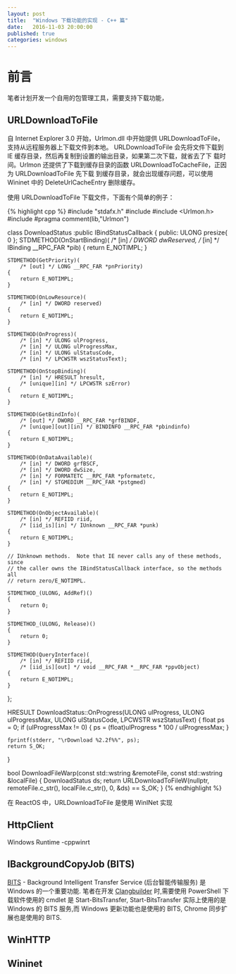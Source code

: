 ```yaml
---
layout: post
title:  "Windows 下载功能的实现 - C++ 篇"
date:   2016-11-03 20:00:00
published: true
categories: windows
---
```


# 前言

笔者计划开发一个自用的包管理工具，需要支持下载功能，

## URLDownloadToFile
自 Internet Explorer 3.0 开始，Urlmon.dll 中开始提供 URLDownloadToFile，支持从远程服务器上下载文件到本地。
URLDownloadToFile 会先将文件下载到 IE 缓存目录，然后再复制到设置的输出目录，如果第二次下载，就省去了下
载时间。Urlmon 还提供了下载到缓存目录的函数 URLDownloadToCacheFile，正因为 URLDownloadToFile 先下载
到缓存目录，就会出现缓存问题，可以使用 Wininet 中的 DeleteUrlCacheEntry 删除缓存。

使用 URLDownloadToFile 下载文件，下面有个简单的例子：

{% highlight cpp %}
#include "stdafx.h"
#include <string>
#include <Urlmon.h>
#include <functional>
#pragma comment(lib,"Urlmon")


class DownloadStatus :public IBindStatusCallback {
public:
	ULONG presize{ 0 };
	STDMETHOD(OnStartBinding)(
		/* [in] */ DWORD dwReserved,
		/* [in] */ IBinding __RPC_FAR *pib)
	{
		return E_NOTIMPL;
	}

	STDMETHOD(GetPriority)(
		/* [out] */ LONG __RPC_FAR *pnPriority)
	{
		return E_NOTIMPL;
	}

	STDMETHOD(OnLowResource)(
		/* [in] */ DWORD reserved)
	{
		return E_NOTIMPL;
	}

	STDMETHOD(OnProgress)(
		/* [in] */ ULONG ulProgress,
		/* [in] */ ULONG ulProgressMax,
		/* [in] */ ULONG ulStatusCode,
		/* [in] */ LPCWSTR wszStatusText);

	STDMETHOD(OnStopBinding)(
		/* [in] */ HRESULT hresult,
		/* [unique][in] */ LPCWSTR szError)
	{
		return E_NOTIMPL;
	}

	STDMETHOD(GetBindInfo)(
		/* [out] */ DWORD __RPC_FAR *grfBINDF,
		/* [unique][out][in] */ BINDINFO __RPC_FAR *pbindinfo)
	{
		return E_NOTIMPL;
	}

	STDMETHOD(OnDataAvailable)(
		/* [in] */ DWORD grfBSCF,
		/* [in] */ DWORD dwSize,
		/* [in] */ FORMATETC __RPC_FAR *pformatetc,
		/* [in] */ STGMEDIUM __RPC_FAR *pstgmed)
	{
		return E_NOTIMPL;
	}

	STDMETHOD(OnObjectAvailable)(
		/* [in] */ REFIID riid,
		/* [iid_is][in] */ IUnknown __RPC_FAR *punk)
	{
		return E_NOTIMPL;
	}

	// IUnknown methods.  Note that IE never calls any of these methods, since
	// the caller owns the IBindStatusCallback interface, so the methods all
	// return zero/E_NOTIMPL.

	STDMETHOD_(ULONG, AddRef)()
	{
		return 0;
	}

	STDMETHOD_(ULONG, Release)()
	{
		return 0;
	}

	STDMETHOD(QueryInterface)(
		/* [in] */ REFIID riid,
		/* [iid_is][out] */ void __RPC_FAR *__RPC_FAR *ppvObject)
	{
		return E_NOTIMPL;
	}
};

HRESULT DownloadStatus::OnProgress(ULONG ulProgress, ULONG ulProgressMax,
	ULONG ulStatusCode, LPCWSTR wszStatusText)
{
	float ps = 0;
	if (ulProgressMax != 0) {
		ps = (float)ulProgress * 100 / ulProgressMax;
	}

	fprintf(stderr, "\rDownload %2.2f%%", ps);
	return S_OK;
}

bool DownloadFileWarp(const std::wstring &remoteFile, const std::wstring &localFile) {
	DownloadStatus ds;
	return URLDownloadToFileW(nullptr, remoteFile.c_str(), localFile.c_str(), 0, &ds) == S_OK;
}
{% endhighlight %}

在 ReactOS 中，URLDownloadToFile 是使用 WinINet 实现

## HttpClient

Windows Runtime -cppwinrt

## IBackgroundCopyJob (BITS)

[BITS](https://msdn.microsoft.com/en-us/library/windows/desktop/aa362708(v=vs.85).aspx) - Background Intelligent Transfer Service 
(后台智能传输服务) 是 Windows 的一个重要功能.
笔者在开发 [Clangbuilder](https://github.com/fstudio/clangbuilder) 时,需要使用 PowerShell 下载软件使用的 cmdlet 是 Start-BitsTransfer,
Start-BitsTransfer 实际上使用的是 Windows 的 BITS 服务,而 Windows 更新功能也是使用的 BITS, Chrome 同步扩展也是使用的 BITS.

## WinHTTP

## Wininet
